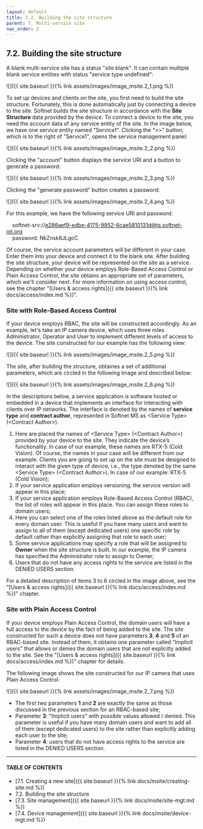 ```yaml
---
layout: default
title: 7.2. Building the site structure
parent: 7. Multi-service site
nav_order: 2
---
```


## 7.2. Building the site structure

A blank multi-service site has a status "<span class="text-red">site blank</span>". It can contain multiple blank service entities with status "<span class="text-red">service type undefined</span>":

![]({{ site.baseurl }}{% link assets/images/image_msite.2_1.png %})

To set up devices and clients on the site, you first need to build the site structure. Fortunately, this is done automatically just by connecting a device to the site. Softnet builds the site structure in accordance with the **Site Structure** data provided by the device. To connect a device to the site, you need the account data of any service entity of the site. In the image below, we have one service entity named "Service1". Clicking the "&gt;&gt;" button, which is to the right of "Service1", opens the service management panel:

![]({{ site.baseurl }}{% link assets/images/image_msite.2_2.png %})

Clicking the "<span class="text-cyan">account</span>" button displays the service URI and a button to generate a password:

![]({{ site.baseurl }}{% link assets/images/image_msite.2_3.png %})

Clicking the "<span class="text-green">generate password</span>" button creates a password:

![]({{ site.baseurl }}{% link assets/images/image_msite.2_4.png %})

For this example, we have the following service URI and password:  

&nbsp;&nbsp;&nbsp;&nbsp;softnet-srv://e286aef9-edbe-4175-9952-6cae5810131d@ts.softnet-iot.org  
&nbsp;&nbsp;&nbsp;&nbsp;<span class="text-orange">password:</span> NkZnsk8JLgcC  

Of course, the service account parameters will be different in your case. Enter them into your device and connect it to the blank site. After building the site structure, your device will be represented on the site as a service. Depending on whether your device employs Role-Based Access Control or Plain Access Control, the site obtains an appropriate set of parameters, which we'll consider next. For more information on using access control, see the chapter "[Users & access rights]({{ site.baseurl }}{% link docs/access/index.md %})".

### Site with Role-Based Access Control

If your device employs RBAC, the site will be constructed accordingly. As an example, let's take an IP camera device, which uses three roles <span class="text-role">Administrator</span>, <span class="text-role">Operator</span> and <span class="text-role">User</span> to implement different levels of access to the device. The site constructed for our example has the following view:

![]({{ site.baseurl }}{% link assets/images/image_msite.2_5.png %})

The site, after building the structure, obtaines a set of additional parameters, which are circled in the following image and described below:  

![]({{ site.baseurl }}{% link assets/images/image_msite.2_6.png %})

In the descriptions below, a service application is software hosted or embedded in a device that implements an interface for interacting with clients over IP networks. The interface is denoted by the names of **service type** and **contract author**, represented in Softnet MS as &lt;<span class="text-st">Service Type</span>&gt; (&lt;<span class="text-st">Contract Author</span>&gt;).  

1.	Here are placed the names of &lt;<span class="text-st">Service Type</span>&gt; (&lt;<span class="text-st">Contract Author</span>&gt;) provided by your device to the site. They indicate the device’s functionality. In case of our example, these names are <span class="text-st">RTX-5</span> (<span class="text-st">Cold Vision</span>). Of course, the names in your case will be different from our example. Clients you are going to set up on the site must be designed to interact with the given type of device, i.e., the type denoted by the same &lt;<span class="text-st">Service Type</span>&gt; (&lt;<span class="text-st">Contract Author</span>&gt;). In case of our example: <span class="text-st">RTX-5</span> (<span class="text-st">Cold Vision</span>);  
2.	If your service application employs versioning, the service version will appear in this place;  
3.	If your service application employs Role-Based Access Control (RBAC), the list of roles will appear in this place. You can assign these roles to domain users;  
4.	Here you can select one of the roles listed above as the default role for every domain user. This is useful if you have many users and want to assign to all of them (except dedicated users) one specific role by default rather than explicitly assigning that role to each user;
5.  Some service applications may specify a role that will be assigned to **Owner** when the site structure is built. In our example, the IP camera has specified the <span class="text-role">Administrator</span> role to assign to Owner;  
6.	Users that do not have any access rights to the service are listed in the <span class="text-red">DENIED USERS</span> section.  

For a detailed description of items 3 to 6 circled in the image above, see the "[Users & access rights]({{ site.baseurl }}{% link docs/access/index.md %})" chapter.  

### Site with Plain Access Control

If your device employs Plain Access Control, the domain users will have a full access to the device by the fact of being added to the site. The site constructed for such a device does not have parameters **3**, **4** and **5** of an RBAC-based site. Instead of them, it obtains one parameter called "Implicit users" that allows or denies the domain users that are not explicitly added to the site. See the "[Users & access rights]({{ site.baseurl }}{% link docs/access/index.md %})" chapter for details.  

The following image shows the site constructed for our IP camera that uses Plain Access Control:

![]({{ site.baseurl }}{% link assets/images/image_msite.2_7.png %})

*  The first two parameters **1** and **2** are exactly the same as those discussed in the previous section for an RBAC-based site;
*  Parameter **3**: "Implicit users" with possible values <span class="text-green">allowed</span> / <span class="text-red">denied</span>. This parameter is useful if you have many domain users and want to add all of them (except dedicated users) to the site rather than explicitly adding each user to the site;
*  Parameter **4**: users that do not have access rights to the service are listed in the <span class="text-red">DENIED USERS</span> section.  

---
#### TABLE OF CONTENTS
* [7.1. Creating a new site]({{ site.baseurl }}{% link docs/msite/creating-site.md %})
* 7.2. Building the site structure
* [7.3. Site management]({{ site.baseurl }}{% link docs/msite/site-mgt.md %})
* [7.4. Device management]({{ site.baseurl }}{% link docs/msite/device-mgt.md %})
